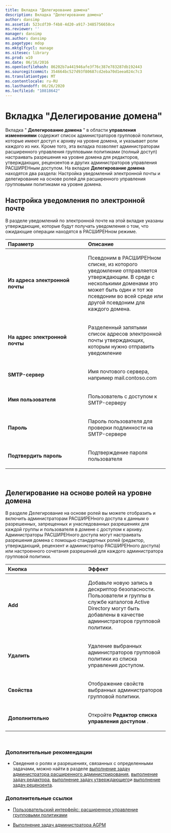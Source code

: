 ```yaml
---
title: Вкладка "Делегирование домена"
description: Вкладка "Делегирование домена"
author: dansimp
ms.assetid: 523cdf39-f4b8-4d20-a917-3485756658ce
ms.reviewer: ''
manager: dansimp
ms.author: dansimp
ms.pagetype: mdop
ms.mktglfcycl: manage
ms.sitesec: library
ms.prod: w10
ms.date: 06/16/2016
ms.openlocfilehash: 86202b7a441946afe3f76c387e783287db192443
ms.sourcegitcommit: 354664bc527d93f80687cd2eba70d1eea024c7c3
ms.translationtype: MT
ms.contentlocale: ru-RU
ms.lasthandoff: 06/26/2020
ms.locfileid: "10818642"
---
```

# Вкладка "Делегирование домена"


Вкладка " **Делегирование домена** " в области **управления изменениями** содержит список администраторов групповой политики, которые имеют доступ к архиву на уровне домена, и указывает роли каждого из них. Кроме того, эта вкладка позволяет администраторам расширенного управления групповыми политиками (полный доступ) настраивать разрешения на уровне домена для редакторов, утверждающих, рецензентов и других администраторов управления РАСШИРЕНным доступом. На вкладке **Делегирование домена** находятся два раздела: Настройка уведомлений электронной почты и делегирование на основе ролей для расширенного управления групповыми политиками на уровне домена.

## Настройка уведомления по электронной почте


В разделе уведомлений по электронной почте на этой вкладке указаны утверждающие, которые будут получать уведомления о том, что ожидающие операции находятся в РАСШИРЕНном режиме.

<table>
<colgroup>
<col width="50%" />
<col width="50%" />
</colgroup>
<thead>
<tr class="header">
<th align="left">Параметр</th>
<th align="left">Описание</th>
</tr>
</thead>
<tbody>
<tr class="odd">
<td align="left"><p><strong>Из адреса электронной почты</strong></p></td>
<td align="left"><p>Псевдоним в РАСШИРЕНном списке, из которого уведомление отправляется утверждающим. В среде с несколькими доменами это может быть один и тот же псевдоним во всей среде или другой псевдоним для каждого домена.</p></td>
</tr>
<tr class="even">
<td align="left"><p><strong>На адрес электронной почты</strong></p></td>
<td align="left"><p>Разделенный запятыми список адресов электронной почты утверждающих, которым нужно отправить уведомление</p></td>
</tr>
<tr class="odd">
<td align="left"><p><strong>SMTP-сервер</strong></p></td>
<td align="left"><p>Имя почтового сервера, например mail.contoso.com</p></td>
</tr>
<tr class="even">
<td align="left"><p><strong>Имя пользователя</strong></p></td>
<td align="left"><p>Пользователь с доступом к SMTP-серверу</p></td>
</tr>
<tr class="odd">
<td align="left"><p><strong>Пароль</strong></p></td>
<td align="left"><p>Пароль пользователя для проверки подлинности на SMTP-сервере</p></td>
</tr>
<tr class="even">
<td align="left"><p><strong>Подтвердить пароль</strong></p></td>
<td align="left"><p>Подтверждение пароля пользователя</p></td>
</tr>
</tbody>
</table>

 

## Делегирование на основе ролей на уровне домена


В разделе Делегирование на основе ролей вы можете отобразить и включить администраторам РАСШИРЕНного доступа к данным о разрешенных, запрещенных и унаследованных разрешениях для каждой группы и пользователя в домене с доступом к архиву. Администраторы РАСШИРЕНного доступа могут настраивать разрешения домена с помощью стандартных ролей (редактор, утверждающий, рецензент и администратор РАСШИРЕНного доступа) или настроенного сочетания разрешений для каждого администратора групповой политики.

<table>
<colgroup>
<col width="50%" />
<col width="50%" />
</colgroup>
<thead>
<tr class="header">
<th align="left">Кнопка</th>
<th align="left">Эффект</th>
</tr>
</thead>
<tbody>
<tr class="odd">
<td align="left"><p><strong>Add</strong></p></td>
<td align="left"><p>Добавьте новую запись в дескриптор безопасности. Пользователи и группы в службе каталогов Active Directory могут быть добавлены в качестве администраторов групповой политики.</p></td>
</tr>
<tr class="even">
<td align="left"><p><strong>Удалить</strong></p></td>
<td align="left"><p>Удаление выбранных администраторов групповой политики из списка управления доступом.</p></td>
</tr>
<tr class="odd">
<td align="left"><p><strong>Свойства</strong></p></td>
<td align="left"><p>Отображение свойств выбранных администраторов групповой политики.</p></td>
</tr>
<tr class="even">
<td align="left"><p><strong>Дополнительно</strong></p></td>
<td align="left"><p>Откройте <strong> Редактор списка управления доступом </strong> .</p></td>
</tr>
</tbody>
</table>

 

### Дополнительные рекомендации

-   Сведения о ролях и разрешениях, связанных с определенными задачами, можно найти в разделе [выполнение задач администратора расширенного администрирования](performing-agpm-administrator-tasks-agpm30ops.md), [выполнение задач редактора](performing-editor-tasks-agpm30ops.md), [выполнение задач утверждающего](performing-approver-tasks-agpm30ops.md)и [выполнение задач рецензента](performing-reviewer-tasks-agpm30ops.md).

### Дополнительные ссылки

-   [Пользовательский интерфейс: расширенное управление групповыми политиками](user-interface-advanced-group-policy-management-agpm30ops.md)

-   [Выполнение задач администратора AGPM](performing-agpm-administrator-tasks-agpm30ops.md)

 

 





